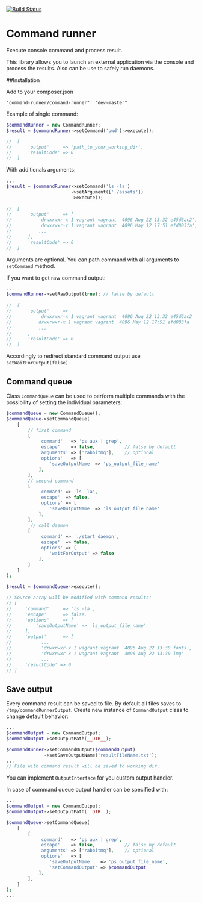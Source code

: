 [![Build Status](https://travis-ci.org/AlexyAV/command-runner.svg?branch=master)](https://travis-ci.org/AlexyAV/command-runner)
# Command runner
Execute console command and process result.

This library allows you to launch an external application via the console and process the results.
Also can be use to safely run daemons.

##Installation

Add to your composer.json 
```
"command-runner/command-runner": "dev-master"
```

Example of single command:

```php
$commandRunner = new CommandRunner;
$result = $commandRunner->setCommand('pwd')->execute();

//  [
//      'output'     => 'path_to_your_working_dir',
//      'resultCode' => 0
//  ]
```

With additionals arguments:

```php
...
$result = $commandRunner->setCommand('ls -la')
                        ->setArgument(['./assets'])
                        ->execute();
                        
//  [
//      'output'     => [
//          'drwxrwxr-x 1 vagrant vagrant  4096 Aug 22 13:32 e45d6ac2',
//          'drwxrwxr-x 1 vagrant vagrant  4096 May 12 17:51 efd003fa',
//          ...
//      ],
//      'resultCode' => 0
//  ]
```
Arguments are optional. You can path command with all arguments to `setCommand` method.

If you want to get raw command output:

```php
...
$commandRunner->setRawOutput(true); // false by default
                        
//  [
//      'output'     => 
//          'drwxrwxr-x 1 vagrant vagrant  4096 Aug 22 13:32 e45d6ac2
//          drwxrwxr-x 1 vagrant vagrant  4096 May 12 17:51 efd003fa
//          ...
//      ,
//      'resultCode' => 0
//  ]
```
Accordingly to redirect standard command output use `setWaitForOutput(false)`.

## Command queue

Class `CommandQueue` can be used to perform multiple commands with the possibility of setting the individual parameters:

```php
$commandQueue = new CommandQueue();
$commandQueue->setCommandQueue(
    [
        // first command
        [
            'command'   => 'ps aux | grep',
            'escape'    => false,           // false by default
            'arguments' => ['rabbitmq'],    // optional
            'options'   => [
                'saveOutputName' => 'ps_output_file_name'
            ],
        ],
        // second command
        [
            'command' => 'ls -la',
            'escape'  => false,
            'options' => [
                'saveOutputName' => 'ls_output_file_name'
            ],
        ],
         // call daemon
        [
            'command' => './start_daemon',
            'escape'  => false,
            'options' => [
                'waitForOutput' => false
            ],
        ]
    ]
);

$result = $commandQueue->execute();

// Source array will be modified with command results:
// [
//     'command'     => 'ls -la',
//     'escape'      => false,
//     'options'     => [
//         'saveOutputName' => 'ls_output_file_name'
//     ],
//     'output'      => [
//           ...
//           'drwxrwxr-x 1 vagrant vagrant  4096 Aug 22 13:30 fonts',
//           'drwxrwxr-x 1 vagrant vagrant  4096 Aug 22 13:30 img'
//           ...
//     'resultCode' => 0
// ]
```

## Save output

Every command result can be saved to file. By default all files saves to `/tmp/commandRunnerOutput`. Create new instance of `CommandOutput` class to change default behavior:

```php
...
$commandOutput = new CommandOutput;
$commandOutput->setOutputPath(__DIR__);

$commandRunner->setCommandOutput($commandOutput)
              ->setSaveOutputName('resultFileName.txt');
...
// File with command result will be saved to working dir.
```
You can implement `OutputInterface` for you custom output handler.

In case of command queue output handler can be specified with:

```php
...
$commandOutput = new CommandOutput;
$commandOutput->setOutputPath(__DIR__);

$commandQueue->setCommandQueue(
    [
        [
            'command'   => 'ps aux | grep',
            'escape'    => false,           // false by default
            'arguments' => ['rabbitmq'],    // optional
            'options'   => [
                'saveOutputName'   => 'ps_output_file_name',
                'setCommandOutput' => $commandOutput
            ],
        ],
    ]
);
...
```
